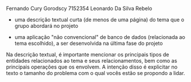 Fernando Cury Gorodscy          7152354
Leonardo Da Silva Rebelo

- uma descrição textual curta (de menos de uma página) do tema que o grupo abordará no projeto

- uma aplicação "não convencional" de banco de dados (relacionada ao tema escolhido), a ser desenvolvida na última fase do projeto

Na descrição textual, é importante mencionar os principais tipos de entidades relacionados ao tema e seus relacionamentos, bem como as principais operações que os envolvem. A intenção disso é explicitar no texto o tamanho do problema com o qual vocês estão se propondo a lidar.